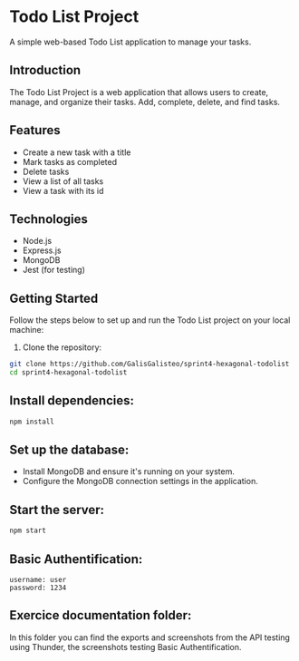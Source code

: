 # Todo List Project

A simple web-based Todo List application to manage your tasks.

## Introduction

The Todo List Project is a web application that allows users to create, manage, and organize their tasks. Add, complete, delete, and find tasks.

## Features

- Create a new task with a title
- Mark tasks as completed
- Delete tasks
- View a list of all tasks
- View a task with its id

## Technologies

- Node.js
- Express.js
- MongoDB
- Jest (for testing)

## Getting Started

Follow the steps below to set up and run the Todo List project on your local machine:

1. Clone the repository:

```bash
git clone https://github.com/GalisGalisteo/sprint4-hexagonal-todolist
cd sprint4-hexagonal-todolist
```

## Install dependencies:

```bash
npm install
```

## Set up the database:

- Install MongoDB and ensure it's running on your system.
- Configure the MongoDB connection settings in the application.

## Start the server:
```bash
npm start
```

## Basic Authentification:

```
username: user
password: 1234
```

## Exercice documentation folder:

In this folder you can find the exports and screenshots from the API testing using Thunder, the screenshots testing Basic Authentification.